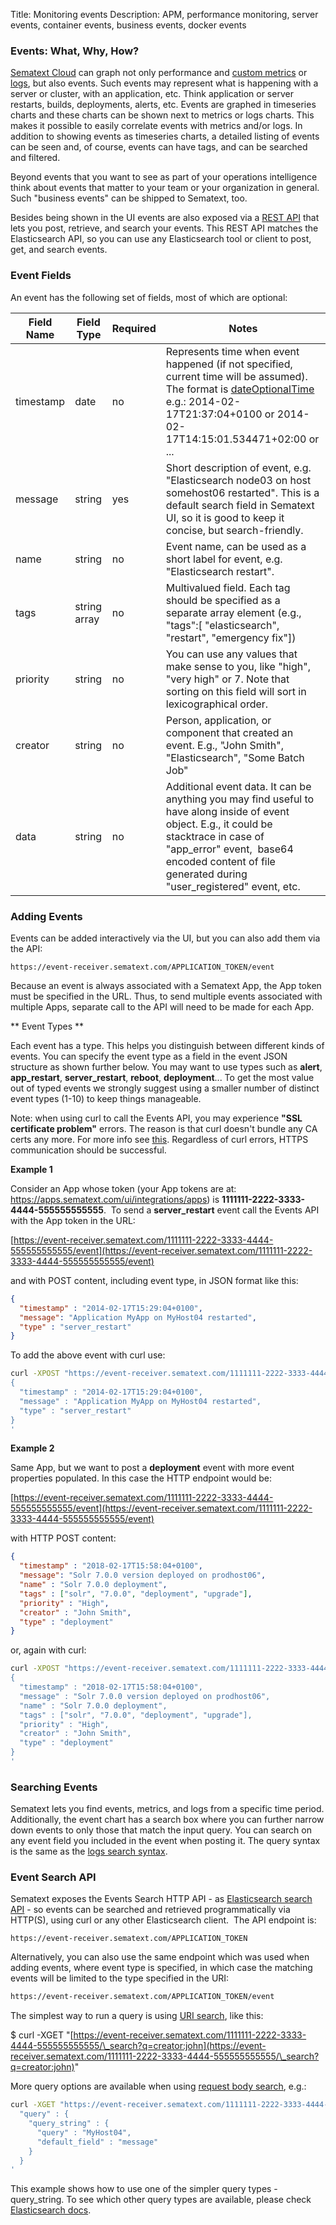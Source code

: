 Title: Monitoring events 
Description: APM, performance monitoring, server events, container events, business events, docker events

### Events: What, Why, How?

[Sematext Cloud](http://sematext.com/cloud/) can graph not only
performance and [custom metrics](/monitoring/custom-metrics) or
[logs](/logs), but also events. Such events may represent what is
happening with a server or cluster, with an application, etc.  Think
application or server restarts, builds, deployments, alerts, etc.
Events are graphed in timeseries charts and these charts can be shown
next to metrics or logs charts. This makes it possible to easily
correlate events with metrics and/or logs. In addition to showing
events as timeseries charts, a detailed listing of events can be seen
and, of course, events can have tags, and can be searched and
filtered.

Beyond events that you want to see as part of your operations
intelligence think about events that matter to your team or your
organization in general.  Such "business events" can be shipped to
Sematext, too.

Besides being shown in the UI events are also exposed via a [REST API](../api)
that lets you post, retrieve, and search your events. This REST API
matches the Elasticsearch API, so you can use any Elasticsearch tool
or client to post, get, and search events.

### Event Fields

An event has the following set of fields, most of which are optional:

<table>
<thead>
<tr class="header">
<th>Field Name</th>
<th>Field Type</th>
<th>Required</th>
<th>Notes</th>
</tr>
</thead>
<tbody>
<tr class="odd">
<td>timestamp</td>
<td>date</td>
<td>no</td>
<td>Represents time when event happened (if not specified, current time will be assumed). The format is <a href="http://joda-time.sourceforge.net/api-release/org/joda/time/format/ISODateTimeFormat.html#dateOptionalTimeParser" class="external-link">dateOptionalTime</a> e.g.: <span>2014-02-17T21:37:04+0100 or </span><span class="jsonPretty-string">2014-02-17T14:15:01.534471+02:00 or ...<br />
</span></td>
</tr>
<tr class="even">
<td>message</td>
<td>string</td>
<td>yes</td>
<td>Short description of event, e.g. &quot;Elasticsearch node03 on host somehost06 restarted&quot;. This is a default search field in Sematext UI, so it is good to keep it concise, but search-friendly.</td>
</tr>
<tr class="odd">
<td>name</td>
<td>string</td>
<td>no</td>
<td>Event name, can be used as a short label for event, e.g. &quot;Elasticsearch restart&quot;.</td>
</tr>
<tr class="even">
<td>tags</td>
<td>string array</td>
<td>no</td>
<td>Multivalued field. Each tag should be specified as a separate array element (e.g., &quot;tags&quot;:[ &quot;elasticsearch&quot;, &quot;restart&quot;, &quot;emergency fix&quot;])</td>
</tr>
<tr class="odd">
<td>priority</td>
<td>string</td>
<td>no</td>
<td>You can use any values that make sense to you, like &quot;high&quot;, &quot;very high&quot; or 7. Note that sorting on this field will sort in lexicographical order.</td>
</tr>
<tr class="even">
<td>creator</td>
<td>string</td>
<td>no</td>
<td>Person, application, or component that created an event. E.g., &quot;John Smith&quot;, &quot;Elasticsearch&quot;, &quot;Some Batch Job&quot;</td>
</tr>
<tr class="odd">
<td>data</td>
<td>string</td>
<td>no</td>
<td>Additional event data. It can be anything you may find useful to have along inside of event object. E.g., it could be stacktrace in case of &quot;app_error&quot; event,  base64 encoded content of file generated during &quot;user_registered&quot; event, etc.</td>
</tr>
</tbody>
</table>

### Adding Events

Events can be added interactively via the UI, but you can also add them via the API:

```
https://event-receiver.sematext.com/APPLICATION_TOKEN/event
```

Because an event is always associated with a Sematext App, the App token must be specified in the URL. Thus, to send
multiple events associated with multiple Apps, separate call to
the API will need to be made for each App.  

** Event Types **

Each event has a type.  This helps you distinguish between different kinds of events.
You can specify the event type as a field in the event JSON structure as shown further below.
You may want to use types such as
**alert**, **app\_restart**, **server\_restart**, **reboot**, **deployment**...
To get the most value out of typed events we strongly suggest using a smaller number of distinct
event types (1-10) to keep things manageable.

Note: when using curl to call the Events API, you may experience **"SSL certificate
problem"** errors. The reason is that curl doesn't bundle any CA certs
any more.  For more info see
[this](http://curl.haxx.se/docs/sslcerts.html). Regardless of curl
errors, HTTPS communication should be successful.

**Example 1**

Consider an App whose token (your App tokens are at:
<https://apps.sematext.com/ui/integrations/apps>) is
**1111111-2222-3333-4444-555555555555**.  To send a **server\_restart** event call the Events API with the App token in the URL:

[https://event-receiver.sematext.com/1111111-2222-3333-4444-555555555555/event](https://event-receiver.sematext.com/1111111-2222-3333-4444-555555555555/event)

and with POST content, including event type, in JSON format like this:

``` JSON
{
  "timestamp" : "2014-02-17T15:29:04+0100",
  "message": "Application MyApp on MyHost04 restarted",
  "type" : "server_restart"
}
```

To add the above event with curl use: 

``` bash
curl -XPOST "https://event-receiver.sematext.com/1111111-2222-3333-4444-555555555555/event" -d '
{
  "timestamp" : "2014-02-17T15:29:04+0100",
  "message" : "Application MyApp on MyHost04 restarted",
  "type" : "server_restart"
}
'
```

**Example 2**

Same App, but we want to post a **deployment** event with more event properties populated. In this case the HTTP endpoint would be:

[https://event-receiver.sematext.com/1111111-2222-3333-4444-555555555555/event](https://event-receiver.sematext.com/1111111-2222-3333-4444-555555555555/event)

with HTTP POST content:

``` JSON
{
  "timestamp" : "2018-02-17T15:58:04+0100",
  "message": "Solr 7.0.0 version deployed on prodhost06",
  "name" : "Solr 7.0.0 deployment",
  "tags" : ["solr", "7.0.0", "deployment", "upgrade"],
  "priority" : "High",
  "creator" : "John Smith",
  "type" : "deployment"
}
```

or, again with curl:

``` bash
curl -XPOST "https://event-receiver.sematext.com/1111111-2222-3333-4444-555555555555/event" -d '
{
  "timestamp" : "2018-02-17T15:58:04+0100",
  "message" : "Solr 7.0.0 version deployed on prodhost06",
  "name" : "Solr 7.0.0 deployment",
  "tags" : ["solr", "7.0.0", "deployment", "upgrade"],
  "priority" : "High",
  "creator" : "John Smith",
  "type" : "deployment"
}
'
```

### Searching Events

Sematext lets you find events, metrics, and logs from a specific
time period. Additionally, the event chart has a search box where you
can further narrow down events to only those that match the input query.
You can search on any event field you included in the event when posting
it.  The query syntax is the same as the [logs search syntax](/logs/search-syntax/).

### Event Search API

Sematext exposes the Events Search HTTP API - as [Elasticsearch search API](http://www.elasticsearch.org/guide/en/elasticsearch/reference/current/query-dsl.html) - so
events can be searched and retrieved programmatically via
HTTP(S), using curl or any other Elasticsearch client.  The API endpoint
is:

```
https://event-receiver.sematext.com/APPLICATION_TOKEN
```

Alternatively, you can also use the same endpoint which was used when
adding events, where event type is specified, in which case the matching
events will be limited to the type specified in the URI:

``` bash
https://event-receiver.sematext.com/APPLICATION_TOKEN/event
```

The simplest way to run a query is using [URI search](http://www.elasticsearch.org/guide/en/elasticsearch/reference/current/search-uri-request.html),
like this:

$ curl -XGET
"[https://event-receiver.sematext.com/1111111-2222-3333-4444-555555555555/\_search?q=creator:john](https://event-receiver.sematext.com/1111111-2222-3333-4444-555555555555/\_search?q=creator:john)"

More query options are available when using [request body search](http://www.elasticsearch.org/guide/en/elasticsearch/reference/current/search-request-body.html),
e.g.:

``` bash
curl -XGET "https://event-receiver.sematext.com/1111111-2222-3333-4444-555555555555/_search" -d '
  "query" : {
    "query_string" : {
      "query" : "MyHost04",
      "default_field" : "message"
    }
  } 
'
```

This example shows how to use one of the simpler query types -
query\_string. To see which other query types are available, please
check [Elasticsearch docs](http://www.elasticsearch.org/guide/en/elasticsearch/reference/current/query-dsl.html).
